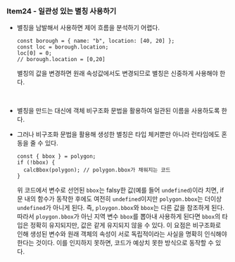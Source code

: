 ### Item24 - 일관성 있는 별칭 사용하기

- 별칭을 남발해서 사용하면 제어 흐름을 분석하기 어렵다.

  ```tsx
  const borough = { name: "b", location: [40, 20] };
  const loc = borough.location;
  loc[0] = 0;
  // borough.location = [0,20]
  ```

  별칭의 값을 변경하면 원래 속성값에서도 변경되므로 별칭은 신중하게 사용해야 한다.

  <br/>

- 별칭을 만드는 대신에 객체 비구조화 문법을 활용하여 일관된 이름을 사용하도록 한다.
- 그러나 비구조화 문법을 활용해 생성한 별칭은 타입 체커뿐만 아니라 런타임에도 혼동을 줄 수 있다.
  ```tsx
  const { bbox } = polygon;
  if (!bbox) {
    calcBbox(polygon); // polygon.bbox가 채워지는 코드
  }
  ```
  위 코드에서 변수로 선언된 `bbox`는 falsy한 값(예를 들어 `undefined`)이라 치면, if문 내의 함수가 동작한 후에도 여전히 `undefined`이지만 `polygon.bbox`는 더이상 `undefined`가 아니게 된다. 즉, `ploygon.bbox`와 `bbox`는 다른 값을 참조하게 된다. 따라서 `ploygon.bbox`가 아닌 지역 변수 `bbox`를 뽑아내 사용하게 된다면 `bbox`의 타입은 정확히 유지되지만, 값은 같게 유지되지 않을 수 있다.
  이 요점은 비구조화로 인해 생성된 변수와 원래 객체의 속성이 서로 독립적이라는 사실을 명확히 인식해야 한다는 것이다. 이를 인지하지 못하면, 코드가 예상치 못한 방식으로 동작할 수 있다.
